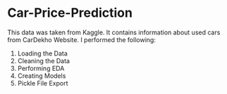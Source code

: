 # Car-Price-Prediction
This data was taken from Kaggle. It contains information about used cars from CarDekho Website.
I performed the following:
1) Loading the Data
2) Cleaning the Data
3) Performing EDA
4) Creating Models
5) Pickle File Export
